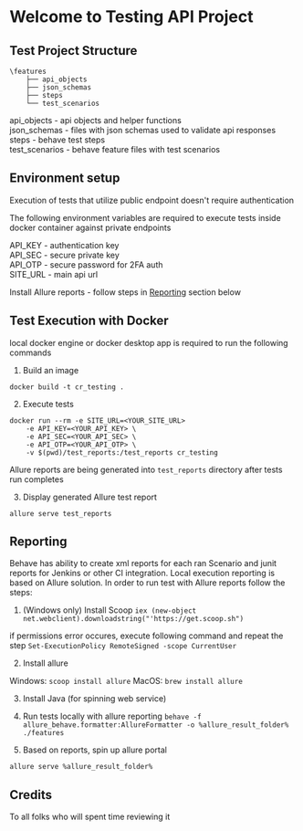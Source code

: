 # Welcome to Testing API Project

## Test Project Structure
```
\features
    ├── api_objects
    ├── json_schemas
    ├── steps
    └── test_scenarios
```

api_objects     - api objects and helper functions  
json_schemas    - files with json schemas used to validate api responses  
steps           - behave test steps  
test_scenarios  - behave feature files with test scenarios

## Environment setup
Execution of tests that utilize public endpoint doesn't require authentication

The following environment variables are required to execute tests inside docker container against private endpoints  

API_KEY  - authentication key  
API_SEC  - secure private key  
API_OTP  - secure password for 2FA auth  
SITE_URL - main api url 

Install Allure reports - follow steps in [Reporting](##reporting) section below

## Test Execution with Docker
local docker engine or docker desktop app is required to run the following commands
1. Build an image
```shell
docker build -t cr_testing .
```
2. Execute tests
```shell
docker run --rm -e SITE_URL=<YOUR_SITE_URL>
    -e API_KEY=<YOUR_API_KEY> \
    -e API_SEC=<YOUR_API_SEC> \
    -e API_OTP=<YOUR_API_OTP> \
    -v $(pwd)/test_reports:/test_reports cr_testing
```
Allure reports are being generated into `test_reports` directory after tests run completes

3. Display generated Allure test report
```shell
allure serve test_reports
```

## Reporting

Behave has ability to create xml reports for each ran Scenario and junit reports for Jenkins or other CI integration. Local execution reporting is based on Allure solution.
In order to run test with Allure reports follow the steps:

1. (Windows only) Install Scoop
`iex (new-object net.webclient).downloadstring("'https://get.scoop.sh")`

if permissions error occures, execute following command and repeat the step
`Set-ExecutionPolicy RemoteSigned -scope CurrentUser`

2. Install allure 

Windows: `scoop install allure`
MacOS:	 `brew install allure`	

3. Install Java (for spinning web service)

4. Run tests locally with allure reporting
`behave -f allure_behave.formatter:AllureFormatter -o %allure_result_folder% ./features`

5. Based on reports, spin up allure portal

`allure serve %allure_result_folder%`

## Credits
To all folks who will spent time reviewing it